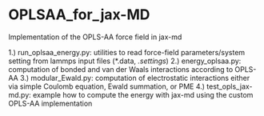 # OPLSAA_for_jax-MD
Implementation of the OPLS-AA force field in jax-md

1.) run_oplsaa_energy.py: utilities to read force-field parameters/system setting from lammps input files (*.data, *.settings*)
2.) energy_oplsaa.py: computation of bonded and van der Waals interactions according to OPLS-AA
3.) modular_Ewald.py: computation of electrostatic interactions either via simple Coulomb equation, Ewald summation, or PME
4.) test_opls_jax-md.py: example how to compute the energy with jax-md using the custom OPLS-AA implementation

